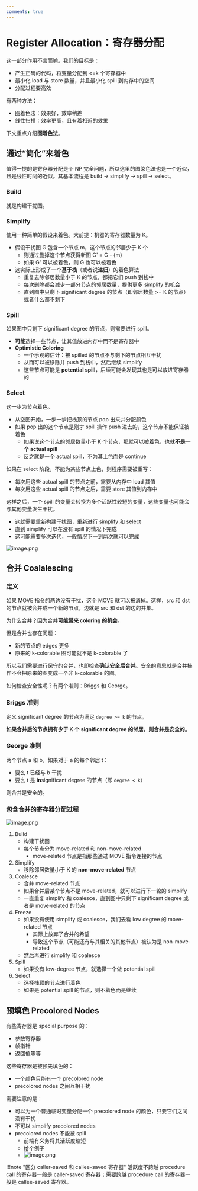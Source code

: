 ```yaml
---
comments: true
---
```


# Register Allocation：寄存器分配

这一部分作用不言而喻。我们的目标是：

- 产生正确的代码，将变量分配到 <=k 个寄存器中
- 最小化 load 与 store 数量，并且最小化 spill 到内存中的空间
- 分配过程要高效

有两种方法：

- 图着色法：效果好，效率稍差
- 线性扫描：效率更高，且有着相近的效果

下文重点介绍**图着色法**。

## 通过“简化”来着色

值得一提的是寄存器分配是个 NP 完全问题，所以这里的图染色法也是一个近似，且是线性时间的近似。其基本流程是 build -> simplify -> spill -> select。

### Build

就是构建干扰图。

### Simplify

使用一种简单的假设来着色。大前提：机器的寄存器数量为 K。

- 假设干扰图 G 包含一个节点 m，这个节点的邻居少于 K 个
    - 则通过删掉这个节点获得新图 G' = G - {m}
    - 如果 G' 可以被着色，则 G 也可以被着色
- 这实际上形成了一个**基于栈**（或者说**递归**）的着色算法
    - 重复去除邻居数量小于 K 的节点，都把它们 push 到栈中
    - 每次删除都会减少一部分节点的邻居数量，提供更多 simplify 的机会
    - 直到图中只剩下 significant degree 的节点（即邻居数量 >= K 的节点）或者什么都不剩下

### Spill

如果图中只剩下 significant degree 的节点，则需要进行 spill。

- **可能**选择一些节点，让其值放进内存中而不是寄存器中
- **Optimistic Coloring**
    - 一个乐观的估计：被 spilled 的节点不与剩下的节点相互干扰
    - 从而可以被移除并 push 到栈中，然后继续 simplify
    - 这些节点可能是 **potential spill**，后续可能会发现其也是可以放进寄存器的

### Select

这一步为节点着色。

- 从空图开始，一步一步把栈顶的节点 pop 出来并分配颜色
- 如果 pop 出的这个节点是刚才 spill 操作 push 进去的，这个节点不能保证被着色
    - 如果说这个节点的邻居数量小于 K 个节点，那就可以被着色，也就**不是一个 actual spill**
    - 反之就是一个 actual spill，不为其上色而是 continue

如果在 select 阶段，不能为某些节点上色，则程序需要被重写：

- 每次用这些 actual spill 的节点之前，需要从内存中 load 其值
- 每次用这些 actual spill 的节点之后，需要 store 其值到内存中

这样之后，一个 spill 的变量会转换为多个活跃性较短的变量，这些变量也可能会与其他变量发生干扰。

- 这就需要重新构建干扰图，重新进行 simplify 和 select
- 直到 simplify 可以在没有 spill 的情况下完成
- 这可能需要多次迭代，一般情况下一到两次就可以完成

![image.png](https://s2.loli.net/2025/06/16/EgDd8vMRmIYVLTA.png)

## 合并 Coalalescing

### 定义

如果 MOVE 指令的两边没有干扰，这个 MOVE 就可以被消掉。这样，src 和 dst 的节点就被合并成一个新的节点，边就是 src 和 dst 的边的并集。

为什么合并？因为合并**可能带来 coloring 的机会**。

但是合并也存在问题：

- 新的节点的 edges 更多
- 原来的 k-colorable 图可能就不是 k-colorable 了

所以我们需要进行保守的合并，也即检查**确认安全后合并**。安全的意思就是合并操作不会把原来的图变成一个非 k-colorable 的图。

如何检查安全性呢？有两个准则：Briggs 和 George。

### Briggs 准则

定义 significant degree 的节点为满足 `degree >= k` 的节点。

**如果合并后的节点拥有少于 K 个 significant degree 的邻居，则合并是安全的。**

### George 准则

两个节点 a 和 b，如果对于 a 的每个邻居 t：

- 要么 t 已经与 b 干扰
- 要么 t 是 **in**significant degree 的节点（即 `degree < k`）

则合并是安全的。

### 包含合并的寄存器分配过程

![image.png](https://s2.loli.net/2025/06/16/BNIJbitGgQoyZ8l.png)

1. Build
    - 构建干扰图
    - 每个节点分为 move-related 和 non-move-related
        - move-related 节点是指那些通过 MOVE 指令连接的节点
2. Simplify
    - 移除邻居数量小于 K 的 **non-move-related** 节点
3. Coalesce
    - 合并 move-related 节点
    - 如果合并后某个节点不是 move-related，就可以进行下一轮的 simplify
    - 一直重复 simplify 和 coalesce，直到图中只剩下 significant degree 或者是 move-related 的节点
4. Freeze
    - 如果没有使用 simpilfy 或 coalesce，我们去看 low degree 的 move-related 节点
        - 实际上放弃了合并的希望
        - 导致这个节点（可能还有与其相关的其他节点）被认为是 non-move-related
    - 然后再进行 simplify 和 coalesce
5. Spill
    - 如果没有 low-degree 节点，就选择一个做 potential spill
6. Select
    - 选择栈顶的节点进行着色
    - 如果是 potential spill 的节点，则不着色而是继续

## 预填色 Precolored Nodes

有些寄存器是 special purpose 的：

- 参数寄存器
- 帧指针
- 返回值等等

这些寄存器是被预先填色的：

- 一个颜色只能有一个 precolored node
- precolored nodes 之间互相干扰

需要注意的是：

- 可以为一个普通临时变量分配一个 precolored node 的颜色，只要它们之间没有干扰
- 不可以 simplify precolored nodes
- precolored nodes 不能被 spill
    - 前端有义务将其活跃度缩短
    - 给个例子
    - ![image.png](https://s2.loli.net/2025/06/16/qigfrw2FVtCh4L1.png)

!!!note "区分 caller-saved 和 callee-saved 寄存器"
    活跃度不跨越 procedure call 的寄存器一般是 caller-saved 寄存器；需要跨越 procedure call 的寄存器一般是 callee-saved 寄存器。